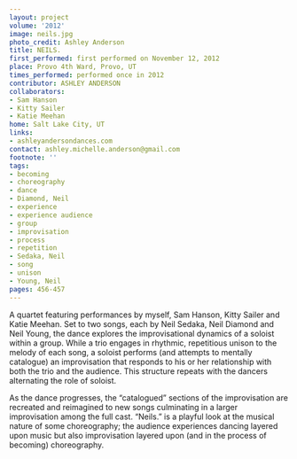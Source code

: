 ```yaml
---
layout: project
volume: '2012'
image: neils.jpg
photo_credit: Ashley Anderson
title: NEILS.
first_performed: first performed on November 12, 2012
place: Provo 4th Ward, Provo, UT
times_performed: performed once in 2012
contributor: ASHLEY ANDERSON
collaborators:
- Sam Hanson
- Kitty Sailer
- Katie Meehan
home: Salt Lake City, UT
links:
- ashleyandersondances.com
contact: ashley.michelle.anderson@gmail.com
footnote: ''
tags:
- becoming
- choreography
- dance
- Diamond, Neil
- experience
- experience audience
- group
- improvisation
- process
- repetition
- Sedaka, Neil
- song
- unison
- Young, Neil
pages: 456-457
---
```


A quartet featuring performances by myself, Sam Hanson, Kitty Sailer and Katie Meehan. Set to two songs, each by Neil Sedaka, Neil Diamond and Neil Young, the dance explores the improvisational dynamics of a soloist within a group. While a trio engages in rhythmic, repetitious unison to the melody of each song, a soloist performs (and attempts to mentally catalogue) an improvisation that responds to his or her relationship with both the trio and the audience. This structure repeats with the dancers alternating the role of soloist.

As the dance progresses, the “catalogued” sections of the improvisation are recreated and reimagined to new songs culminating in a larger improvisation among the full cast. “Neils.” is a playful look at the musical nature of some choreography; the audience experiences dancing layered upon music but also improvisation layered upon (and in the process of becoming) choreography.
